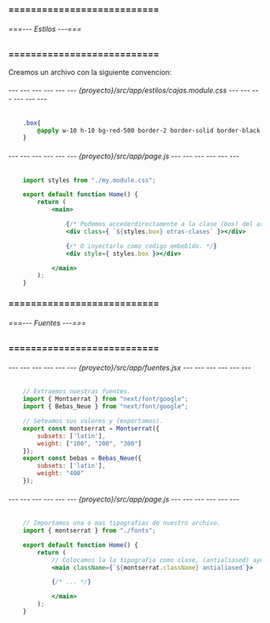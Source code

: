 ### =========================== ###
###### ===--- Estilos ---=== ######
### =========================== ###

<!-- Podemos importar estilos de manera independiente e inyectarlas como clases o estilos embebidos. -->

Creamos un archivo con la siguiente convencion: 
<!-- 
	--- (nombre.module.css): Donde (Nombre) lo reemplazaremos por (cajas), por dar el ejemplo.
-->

###### --- --- --- --- --- --- {proyecto}/src/app/estilos/cajas.module.css --- --- --- --- --- --- ######

```css
	.box{
	    @apply w-10 h-10 bg-red-500 border-2 border-solid border-black m-10 p-10
	}
```

###### --- --- --- --- --- --- {proyecto}/src/app/page.js --- --- --- --- --- --- ######

<!-- Ahora procedemos a importar. -->

```jsx
	import styles from "./my.module.css";

	export default function Home() {
		return (
			<main>

				{/* Podemos accederdirectamente a la clase (box) del archivo (styles). */}
				<div class={ `${styles.box} otras-clases` }></div>

				{/* O inyectarlo como codigo embebido. */}
				<div style={ styles.box }></div>

			</main>
		);
	}
```

### =========================== ###
###### ===--- Fuentes ---=== ######
### =========================== ###

<!-- Next JS tiene un modulo que nos permite importar cualquier fuente desde Google Fonts. -->
<!-- Creamos un archivo, por ejemplo (fuentes.jsx). -->

###### --- --- --- --- --- --- {proyecto}/src/app/fuentes.jsx --- --- --- --- --- --- ######

```jsx
	// Extraemos nuestras fuentes.
	import { Montserrat } from "next/font/google";
	import { Bebas_Neue } from "next/font/google";

	// Seteamos sus valores y (exportamos).
	export const montserrat = Montserrat({ 
	    subsets: ['latin'], 
	    weight: ["100", "200", "300"] 
	});
	export const bebas = Bebas_Neue({ 
		subsets: ['latin'], 
		weight: "400" 
	});
```

###### --- --- --- --- --- --- {proyecto}/src/app/page.js --- --- --- --- --- --- ######

<!-- Ahora procedemos a importar. -->

```jsx
	// Importamos una o mas tipografias de nuestro archivo.
	import { montserrat } from "./fonts";

	export default function Home() {
		return (
			// Colocamos la la tipografia como clase, (antialiased) ayuda al rendimiento.
			<main className={`${montserrat.className} antialiased`}>

			{/* ... */}

			</main>
		);
	}
```